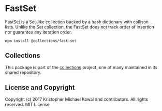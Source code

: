 # FastSet

FastSet is a Set-like collection backed by a hash dictionary with collison
lists.
Unlike the Set collection, the FastSet does not track order of insertion nor
guarantee any iteration order.

```
npm install @collections/fast-set
```

## Collections

This package is part of the [collections][] project, one of many maintained in
its shared repository.

[collections]: https://github.com/kriskowal/collections

## License and Copyright

Copyright (c) 2017 Kristopher Michael Kowal and contributors.
All rights reserved.
MIT License
